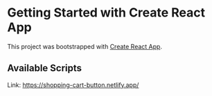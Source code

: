 # Getting Started with Create React App

This project was bootstrapped with [Create React App](https://github.com/facebook/create-react-app).

## Available Scripts

Link: https://shopping-cart-button.netlify.app/


